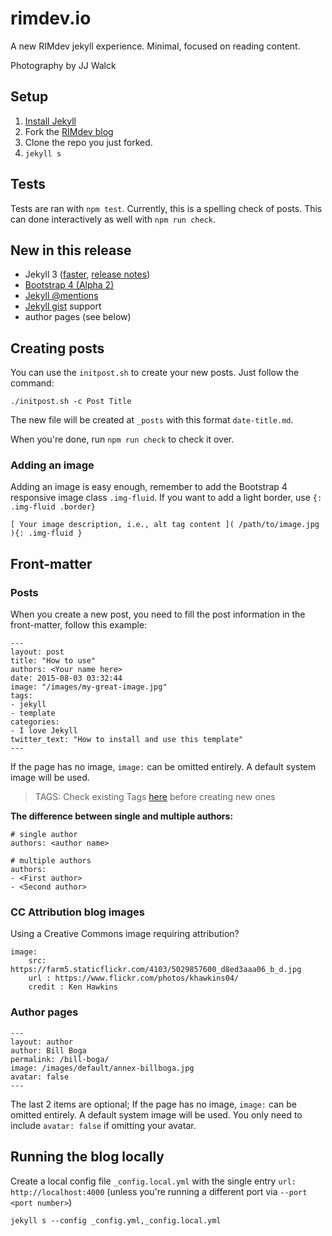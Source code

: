 # rimdev.io

A new RIMdev jekyll experience. Minimal, focused on reading content.

Photography by JJ Walck

## Setup

1. [Install Jekyll](http://jekyllrb.com)
2. Fork the [RIMdev blog](https://github.com/ritterim/rimdev-blog/fork)
3. Clone the repo you just forked.
4. `jekyll s`

## Tests

Tests are ran with `npm test`. Currently, this is a spelling check of posts. This can done interactively as well with `npm run check`.

## New in this release

- Jekyll 3 ([faster](https://github.com/blog/2100-github-pages-now-faster-and-simpler-with-jekyll-3-0), [release notes](https://jekyllrb.com/news/2015/10/26/jekyll-3-0-released/))
- [Bootstrap 4 (Alpha 2)](http://v4-alpha.getbootstrap.com/getting-started/introduction/)
- [Jekyll @mentions](https://github.com/jekyll/jekyll-mentions)
- [Jekyll gist](https://github.com/jekyll/jekyll-gist) support
- author pages (see below)

## Creating posts

You can use the `initpost.sh` to create your new posts. Just follow the command:

```
./initpost.sh -c Post Title
```

The new file will be created at `_posts` with this format `date-title.md`.

When you're done, run `npm run check` to check it over.

### Adding an image

Adding an image is easy enough, remember to add the Bootstrap 4 responsive image class `.img-fluid`. If you want to add a light border, use `{: .img-fluid .border}`

```
[ Your image description, i.e., alt tag content ]( /path/to/image.jpg ){: .img-fluid }
```

## Front-matter

### Posts

When you create a new post, you need to fill the post information in the front-matter, follow this example:

```
---
layout: post
title: "How to use"
authors: <Your name here>
date: 2015-08-03 03:32:44
image: "/images/my-great-image.jpg"
tags:
- jekyll
- template
categories:
- I love Jekyll
twitter_text: "How to install and use this template"
---
```
If the page has no image, `image:` can be omitted entirely. A default system image will be used.

> TAGS: Check existing Tags [here](http://rimdev.io/tags/) before creating new ones

**The difference between single and multiple authors:**

```
# single author
authors: <author name>

# multiple authors
authors:
- <First author>
- <Second author>
```
### CC Attribution blog images

Using a Creative Commons image requiring attribution?

```
image:
    src: https://farm5.staticflickr.com/4103/5029857600_d8ed3aaa06_b_d.jpg
    url : https://www.flickr.com/photos/khawkins04/
    credit : Ken Hawkins
```  

### Author pages

```
---
layout: author
author: Bill Boga
permalink: /bill-boga/
image: /images/default/annex-billboga.jpg
avatar: false
---
```
The last 2 items are optional; If the page has no image, `image:` can be omitted entirely. A default system image will be used. You only need to include `avatar: false` if omitting your avatar.

## Running the blog locally

Create a local config file `_config.local.yml` with the single entry `url: http://localhost:4000` (unless you're running a different port via `--port <port number>`)

```
jekyll s --config _config.yml,_config.local.yml
```
